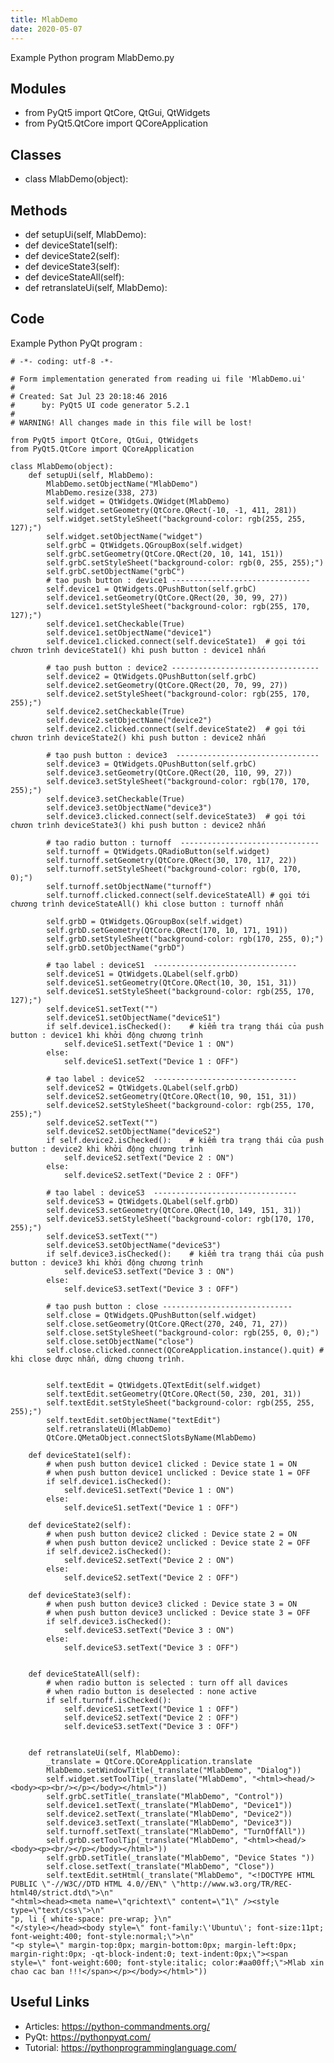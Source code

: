 ```yaml
---
title: MlabDemo
date: 2020-05-07
---
```

Example Python program MlabDemo.py

## Modules

* from PyQt5 import QtCore, QtGui, QtWidgets
* from PyQt5.QtCore import QCoreApplication

## Classes

* class MlabDemo(object):

## Methods

* def setupUi(self, MlabDemo):
* def deviceState1(self):
* def deviceState2(self):
* def deviceState3(self):
* def deviceStateAll(self):
* def retranslateUi(self, MlabDemo):

## Code

Example Python PyQt program :

    # -*- coding: utf-8 -*-
    
    # Form implementation generated from reading ui file 'MlabDemo.ui'
    #
    # Created: Sat Jul 23 20:18:46 2016
    #      by: PyQt5 UI code generator 5.2.1
    #
    # WARNING! All changes made in this file will be lost!
    
    from PyQt5 import QtCore, QtGui, QtWidgets
    from PyQt5.QtCore import QCoreApplication
    
    class MlabDemo(object):
        def setupUi(self, MlabDemo):
            MlabDemo.setObjectName("MlabDemo")
            MlabDemo.resize(338, 273)
            self.widget = QtWidgets.QWidget(MlabDemo)
            self.widget.setGeometry(QtCore.QRect(-10, -1, 411, 281))
            self.widget.setStyleSheet("background-color: rgb(255, 255, 127);")
            self.widget.setObjectName("widget")
            self.grbC = QtWidgets.QGroupBox(self.widget)
            self.grbC.setGeometry(QtCore.QRect(20, 10, 141, 151))
            self.grbC.setStyleSheet("background-color: rgb(0, 255, 255);")
            self.grbC.setObjectName("grbC")
            # tạo push button : device1 ------------------------------- 
            self.device1 = QtWidgets.QPushButton(self.grbC)
            self.device1.setGeometry(QtCore.QRect(20, 30, 99, 27))
            self.device1.setStyleSheet("background-color: rgb(255, 170, 127);")
            self.device1.setCheckable(True)
            self.device1.setObjectName("device1")
            self.device1.clicked.connect(self.deviceState1)  # gọi tới chươn trình deviceState1() khi push button : device1 nhấn                                                                                                                                                  
    
            # tạo push button : device2 ---------------------------------
            self.device2 = QtWidgets.QPushButton(self.grbC)
            self.device2.setGeometry(QtCore.QRect(20, 70, 99, 27))
            self.device2.setStyleSheet("background-color: rgb(255, 170, 255);")
            self.device2.setCheckable(True)
            self.device2.setObjectName("device2")
            self.device2.clicked.connect(self.deviceState2)  # gọi tới chươn trình deviceState2() khi push button : device2 nhấn
    
            # tạo push button : device3  --------------------------------
            self.device3 = QtWidgets.QPushButton(self.grbC)
            self.device3.setGeometry(QtCore.QRect(20, 110, 99, 27))
            self.device3.setStyleSheet("background-color: rgb(170, 170, 255);")
            self.device3.setCheckable(True)
            self.device3.setObjectName("device3")
            self.device3.clicked.connect(self.deviceState3)  # gọi tới chươn trình deviceState3() khi push button : device2 nhấn
            
            # tạo radio button : turnoff  -------------------------------
            self.turnoff = QtWidgets.QRadioButton(self.widget)
            self.turnoff.setGeometry(QtCore.QRect(30, 170, 117, 22))
            self.turnoff.setStyleSheet("background-color: rgb(0, 170, 0);")
            self.turnoff.setObjectName("turnoff")
            self.turnoff.clicked.connect(self.deviceStateAll) # gọi tới chương trình deviceStateAll() khi close button : turnoff nhấn 
    
            self.grbD = QtWidgets.QGroupBox(self.widget)
            self.grbD.setGeometry(QtCore.QRect(170, 10, 171, 191))
            self.grbD.setStyleSheet("background-color: rgb(170, 255, 0);")
            self.grbD.setObjectName("grbD")
    
            # tạo label : deviceS1  --------------------------------
            self.deviceS1 = QtWidgets.QLabel(self.grbD)
            self.deviceS1.setGeometry(QtCore.QRect(10, 30, 151, 31))
            self.deviceS1.setStyleSheet("background-color: rgb(255, 170, 127);")
            self.deviceS1.setText("")
            self.deviceS1.setObjectName("deviceS1")
            if self.device1.isChecked():    # kiểm tra trạng thái của push button : device1 khi khởi động chương trình
                self.deviceS1.setText("Device 1 : ON")
            else:
                self.deviceS1.setText("Device 1 : OFF")
    
            # tạo label : deviceS2  --------------------------------
            self.deviceS2 = QtWidgets.QLabel(self.grbD)
            self.deviceS2.setGeometry(QtCore.QRect(10, 90, 151, 31))
            self.deviceS2.setStyleSheet("background-color: rgb(255, 170, 255);")
            self.deviceS2.setText("")
            self.deviceS2.setObjectName("deviceS2")
            if self.device2.isChecked():    # kiểm tra trạng thái của push button : device2 khi khởi động chương trình
                self.deviceS2.setText("Device 2 : ON")
            else:
                self.deviceS2.setText("Device 2 : OFF")
    
            # tạo label : deviceS3  --------------------------------
            self.deviceS3 = QtWidgets.QLabel(self.grbD)
            self.deviceS3.setGeometry(QtCore.QRect(10, 149, 151, 31))
            self.deviceS3.setStyleSheet("background-color: rgb(170, 170, 255);")
            self.deviceS3.setText("")
            self.deviceS3.setObjectName("deviceS3")
            if self.device3.isChecked():    # kiểm tra trạng thái của push button : device3 khi khởi động chương trình
                self.deviceS3.setText("Device 3 : ON")
            else:
                self.deviceS3.setText("Device 3 : OFF")
    
            # tạo push button : close -----------------------------
            self.close = QtWidgets.QPushButton(self.widget)
            self.close.setGeometry(QtCore.QRect(270, 240, 71, 27))
            self.close.setStyleSheet("background-color: rgb(255, 0, 0);")
            self.close.setObjectName("close")
            self.close.clicked.connect(QCoreApplication.instance().quit) # khi close được nhấn, dừng chương trình. 
            
    
            self.textEdit = QtWidgets.QTextEdit(self.widget)
            self.textEdit.setGeometry(QtCore.QRect(50, 230, 201, 31))
            self.textEdit.setStyleSheet("background-color: rgb(255, 255, 255);")
            self.textEdit.setObjectName("textEdit")
            self.retranslateUi(MlabDemo)
            QtCore.QMetaObject.connectSlotsByName(MlabDemo)
    
        def deviceState1(self):
            # when push button device1 clicked : Device state 1 = ON 
            # when push button device1 unclicked : Device state 1 = OFF
            if self.device1.isChecked():
                self.deviceS1.setText("Device 1 : ON")
            else:
                self.deviceS1.setText("Device 1 : OFF")
    
        def deviceState2(self):
            # when push button device2 clicked : Device state 2 = ON 
            # when push button device2 unclicked : Device state 2 = OFF
            if self.device2.isChecked():
                self.deviceS2.setText("Device 2 : ON")
            else:
                self.deviceS2.setText("Device 2 : OFF")
    
        def deviceState3(self):
            # when push button device3 clicked : Device state 3 = ON 
            # when push button device3 unclicked : Device state 3 = OFF
            if self.device3.isChecked():
                self.deviceS3.setText("Device 3 : ON")
            else:
                self.deviceS3.setText("Device 3 : OFF")
    
    
        def deviceStateAll(self):
            # when radio button is selected : turn off all davices
            # when radio button is deselected : none active
            if self.turnoff.isChecked():
                self.deviceS1.setText("Device 1 : OFF")
                self.deviceS2.setText("Device 2 : OFF")
                self.deviceS3.setText("Device 3 : OFF")
       
    
        def retranslateUi(self, MlabDemo):
            _translate = QtCore.QCoreApplication.translate
            MlabDemo.setWindowTitle(_translate("MlabDemo", "Dialog"))
            self.widget.setToolTip(_translate("MlabDemo", "<html><head/><body><p><br/></p></body></html>"))
            self.grbC.setTitle(_translate("MlabDemo", "Control"))
            self.device1.setText(_translate("MlabDemo", "Device1"))
            self.device2.setText(_translate("MlabDemo", "Device2"))
            self.device3.setText(_translate("MlabDemo", "Device3"))
            self.turnoff.setText(_translate("MlabDemo", "TurnOffAll"))
            self.grbD.setToolTip(_translate("MlabDemo", "<html><head/><body><p><br/></p></body></html>"))
            self.grbD.setTitle(_translate("MlabDemo", "Device States "))
            self.close.setText(_translate("MlabDemo", "Close"))
            self.textEdit.setHtml(_translate("MlabDemo", "<!DOCTYPE HTML PUBLIC \"-//W3C//DTD HTML 4.0//EN\" \"http://www.w3.org/TR/REC-html40/strict.dtd\">\n"
    "<html><head><meta name=\"qrichtext\" content=\"1\" /><style type=\"text/css\">\n"
    "p, li { white-space: pre-wrap; }\n"
    "</style></head><body style=\" font-family:\'Ubuntu\'; font-size:11pt; font-weight:400; font-style:normal;\">\n"
    "<p style=\" margin-top:0px; margin-bottom:0px; margin-left:0px; margin-right:0px; -qt-block-indent:0; text-indent:0px;\"><span style=\" font-weight:600; font-style:italic; color:#aa00ff;\">Mlab xin chao cac ban !!!</span></p></body></html>"))
    
    

## Useful Links

- Articles: https://python-commandments.org/
- PyQt: https://pythonpyqt.com/
- Tutorial: https://pythonprogramminglanguage.com/
